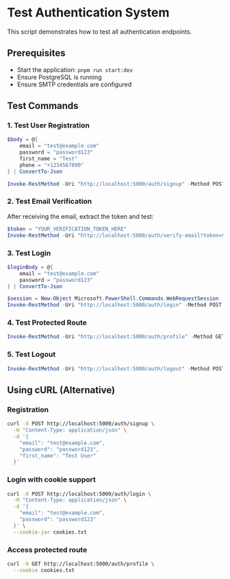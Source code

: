 # Test Authentication System

This script demonstrates how to test all authentication endpoints.

## Prerequisites
- Start the application: `pnpm run start:dev`
- Ensure PostgreSQL is running
- Ensure SMTP credentials are configured

## Test Commands

### 1. Test User Registration
```powershell
$body = @{
    email = "test@example.com"
    password = "password123"
    first_name = "Test"
    phone = "+1234567890"
} | ConvertTo-Json

Invoke-RestMethod -Uri "http://localhost:5000/auth/signup" -Method POST -Body $body -ContentType "application/json"
```

### 2. Test Email Verification
After receiving the email, extract the token and test:
```powershell
$token = "YOUR_VERIFICATION_TOKEN_HERE"
Invoke-RestMethod -Uri "http://localhost:5000/auth/verify-email?token=$token" -Method GET
```

### 3. Test Login
```powershell
$loginBody = @{
    email = "test@example.com"
    password = "password123"
} | ConvertTo-Json

$session = New-Object Microsoft.PowerShell.Commands.WebRequestSession
Invoke-RestMethod -Uri "http://localhost:5000/auth/login" -Method POST -Body $loginBody -ContentType "application/json" -WebSession $session
```

### 4. Test Protected Route
```powershell
Invoke-RestMethod -Uri "http://localhost:5000/auth/profile" -Method GET -WebSession $session
```

### 5. Test Logout
```powershell
Invoke-RestMethod -Uri "http://localhost:5000/auth/logout" -Method POST -WebSession $session
```

## Using cURL (Alternative)

### Registration
```bash
curl -X POST http://localhost:5000/auth/signup \
  -H "Content-Type: application/json" \
  -d '{
    "email": "test@example.com",
    "password": "password123",
    "first_name": "Test User"
  }'
```

### Login with cookie support
```bash
curl -X POST http://localhost:5000/auth/login \
  -H "Content-Type: application/json" \
  -d '{
    "email": "test@example.com",
    "password": "password123"
  }' \
  --cookie-jar cookies.txt
```

### Access protected route
```bash
curl -X GET http://localhost:5000/auth/profile \
  --cookie cookies.txt
```
